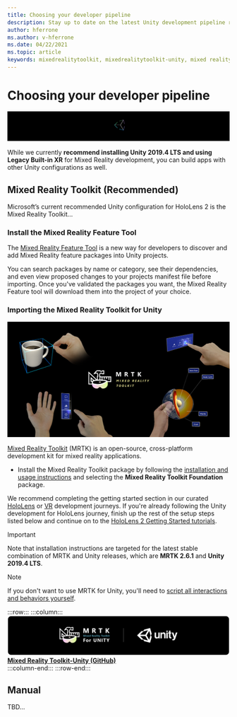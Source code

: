 ```yaml
---
title: Choosing your developer pipeline
description: Stay up to date on the latest Unity development pipeline recommendations for HoloLens application development.
author: hferrone
ms.author: v-hferrone
ms.date: 04/22/2021
ms.topic: article
keywords: mixedrealitytoolkit, mixedrealitytoolkit-unity, mixed reality headset, windows mixed reality headset, virtual reality headset, unity
---
```


# Choosing your developer pipeline

![Unity logo banner](../images/unity_logo_banner.png)<br>

While we currently **recommend installing Unity 2019.4 LTS and using Legacy Built-in XR** for Mixed Reality development, you can build apps with other Unity configurations as well.

## Mixed Reality Toolkit (Recommended)

Microsoft’s current recommended Unity configuration for HoloLens 2 is the Mixed Reality Toolkit...

### Install the Mixed Reality Feature Tool

The [Mixed Reality Feature Tool](welcome-to-mr-feature-tool.md) is a new way for developers to discover and add Mixed Reality feature packages into Unity projects. 

You can search packages by name or category, see their dependencies, and even view proposed changes to your projects manifest file before importing. Once you've validated the packages you want, the Mixed Reality Feature tool will download them into the project of your choice.

### Importing the Mixed Reality Toolkit for Unity

![MRTK](../../design/images/MRTK_UX_Hero.png)

[Mixed Reality Toolkit](mrtk-getting-started.md) (MRTK) is an open-source, cross-platform development kit for mixed reality applications. 

* Install the Mixed Reality Toolkit package by following the [installation and usage instructions](welcome-to-mr-feature-tool.md#system-requirements) and selecting the **Mixed Reality Toolkit Foundation** package.

We recommend completing the getting started section in our curated [HoloLens](unity/unity-development-overview.md#1-getting-started) or [VR](unity-development-wmr-overview.md#1-getting-started) development journeys. If you're already following the Unity development for HoloLens journey, finish up the rest of the setup steps listed below and continue on to the [HoloLens 2 Getting Started tutorials](tutorials/mr-learning-base-01.md).

> [!IMPORTANT]
> Note that installation instructions are targeted for the latest stable combination of MRTK and Unity releases, which are **MRTK 2.6.1** and **Unity 2019.4 LTS**.

> [!NOTE]
> If you don't want to use MRTK for Unity, you'll need to [script all interactions and behaviors yourself](configure-unity-project.md).

:::row:::
    :::column:::
        <a href="https://github.com/Microsoft/MixedRealityToolkit-Unity" target="_blank">![Unity banner](../images/MRTK-Unity-Banner.png)<br>**Mixed Reality Toolkit-Unity (GitHub)**</a><br>
    :::column-end:::
:::row-end:::

## Manual 

TBD...